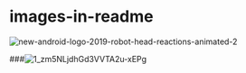 # images-in-readme
![new-android-logo-2019-robot-head-reactions-animated-2](https://user-images.githubusercontent.com/44220596/104038510-37382680-51fb-11eb-94e8-4d7dcd22f33d.gif)

###![1_zm5NLjdhGd3VVTA2u-xEPg](https://user-images.githubusercontent.com/44220596/104009562-4b672e00-51d1-11eb-99a8-e30281625fb1.gif)
